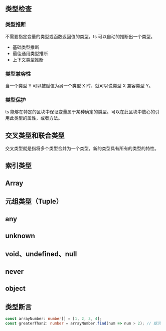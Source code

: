 ## 类型检查

### 类型推断

不需要指定变量的类型或函数返回值的类型，ts 可以自动的推断出一个类型。

- 基础类型推断
- 最佳通用类型推断
- 上下文类型推断

### 类型兼容性

当一个类型 Y 可以被赋值为另一个类型 X 时，就可以说类型 X 兼容类型 Y。

### 类型保护

ts 能够在特定的区块中保证变量属于某种确定的类型。可以在此区块中放心的引用此类型的属性，或者方法。


## 交叉类型和联合类型

交叉类型就是指将多个类型合并为一个类型，新的类型具有所有的类型的特性。

## 索引类型

## Array
## 元组类型（Tuple）
## any
## unknown
## void、undefined、null
## never
## object
## 类型断言

```typescript
const arrayNumber: number[] = [1, 2, 3, 4];
const greaterThan2: number = arrayNumber.find(num => num > 2); // 提示 ts(2322)
```